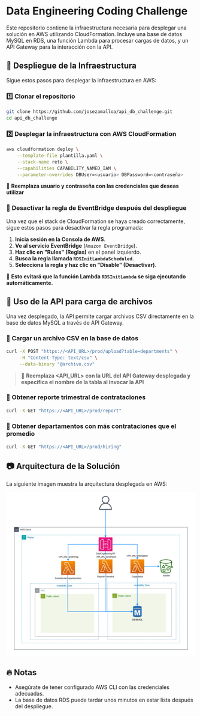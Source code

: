 # Data Engineering Coding Challenge

Este repositorio contiene la infraestructura necesaria para desplegar una solución en AWS utilizando CloudFormation. Incluye una base de datos MySQL en RDS, una función Lambda para procesar cargas de datos, y un API Gateway para la interacción con la API.

## 🚀 Despliegue de la Infraestructura

Sigue estos pasos para desplegar la infraestructura en AWS:

### 1️⃣ **Clonar el repositorio**

```bash
git clone https://github.com/josezamalloa/api_db_challenge.git
cd api_db_challenge
```

### 2️⃣ **Desplegar la infraestructura con AWS CloudFormation**

```bash
aws cloudformation deploy \
    --template-file plantilla.yaml \
    --stack-name reto \
    --capabilities CAPABILITY_NAMED_IAM \
    --parameter-overrides DBUser=<usuario> DBPassword=<contraseña>
```

📌 **Reemplaza **usuario** y **contraseña** con las credenciales que deseas utilizar**

### 🚀 **Desactivar la regla de EventBridge después del despliegue**
Una vez que el stack de CloudFormation se haya creado correctamente, sigue estos pasos para desactivar la regla programada:

1. **Inicia sesión en la Consola de AWS**.
2. **Ve al servicio EventBridge** (`Amazon EventBridge`).
3. **Haz clic en "Rules" (Reglas)** en el panel izquierdo.
4. **Busca la regla llamada `RDSInitLambdaScheduled`**.
5. **Selecciona la regla y haz clic en "Disable" (Desactivar)**.

📌 **Esto evitará que la función Lambda `RDSInitLambda` se siga ejecutando automáticamente.**

## 📂 **Uso de la API para carga de archivos**

Una vez desplegado, la API permite cargar archivos CSV directamente en la base de datos MySQL a través de API Gateway.

### 🔹 **Cargar un archivo CSV en la base de datos**

```bash
curl -X POST "https://<API_URL>/prod/upload?table=departments" \
     -H "Content-Type: text/csv" \
     --data-binary "@archivo.csv"
```

> 📌 **Reemplaza **<API_URL>** con la URL del API Gateway desplegada y especifica el nombre de la tabla al invocar la API**

### 🔹 **Obtener reporte trimestral de contrataciones**

```bash
curl -X GET "https://<API_URL>/prod/report"
```

### 🔹 **Obtener departamentos con más contrataciones que el promedio**

```bash
curl -X GET "https://<API_URL>/prod/hiring"
```

## 📷 Arquitectura de la Solución

La siguiente imagen muestra la arquitectura desplegada en AWS:

![Arquitectura de la Solución](Arquitectura.jpg)

## 🔥 **Notas**

- Asegúrate de tener configurado AWS CLI con las credenciales adecuadas.
- La base de datos RDS puede tardar unos minutos en estar lista después del despliegue.